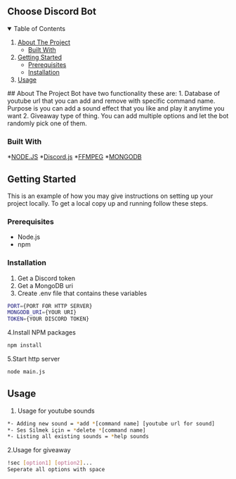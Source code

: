 ## Choose Discord Bot


<details open="open">
  <summary>Table of Contents</summary>
  <ol>
    <li>
      <a href="#about-the-project">About The Project</a>
      <ul>
        <li><a href="#built-with">Built With</a></li>
      </ul>
    </li>
    <li>
      <a href="#getting-started">Getting Started</a>
      <ul>
        <li><a href="#prerequisites">Prerequisites</a></li>
        <li><a href="#installation">Installation</a></li>
      </ul>
    </li>
    <li><a href="#usage">Usage</a></li>
  </ol>
</details>
## About The Project
Bot have two functionality these are:
1. Database of youtube url that you can add and remove with specific command name. Purpose is you can add a sound effect that you like and play it anytime you want
2. Giveaway type of thing. You can add multiple options and let the bot randomly pick one of them.

### Built With
*[NODE.JS](https://nodejs.org)
*[Discord.js](https://discord.js.org)
*[FFMPEG](https://www.ffmpeg.org)
*[MONGODB](https://www.mongodb.com/)

## Getting Started
This is an example of how you may give instructions on setting up your project locally.
To get a local copy up and running follow these steps.

### Prerequisites
* Node.js
* npm

### Installation
1. Get a Discord token
2. Get a MongoDB uri
3. Create .env file that contains these variables
```sh
PORT={PORT FOR HTTP SERVER}
MONGODB_URI={YOUR URI}
TOKEN={YOUR DISCORD TOKEN}
```
4.Install NPM packages
```sh
npm install
```
5.Start http server
```sh
node main.js
```

## Usage
1. Usage for youtube sounds
```sh
*- Adding new sound = *add *[command name] [youtube url for sound] 
*- Ses Silmek için = *delete *[command name]
*- Listing all existing sounds = *help sounds
```
2.Usage for giveaway
```sh
!sec [option1] [option2]...
Seperate all options with space
```


